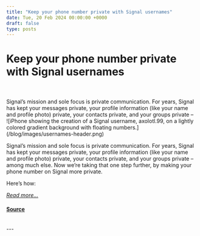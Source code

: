 ```yaml
---
title: "Keep your phone number private with Signal usernames"
date: Tue, 20 Feb 2024 00:00:00 +0000
draft: false
type: posts
---
```

# Keep your phone number private with Signal usernames

<br/>

<br/>
 Signal’s mission and sole focus is private communication. For years, Signal has kept your messages private, your profile information (like your name and profile photo) private, your contacts private, and your groups private –
<br/>
![iPhone showing the creation of a Signal username, axolotl.99, on a lightly colored gradient background with floating numbers.](/blog/images/usernames-header.png)

Signal’s mission and sole focus is private communication. For years, Signal has kept your messages private, your profile information (like your name and profile photo) private, your contacts private, and your groups private – among much else. Now we’re taking that one step further, by making your phone number on Signal more private.

Here’s how:

[_Read more..._](https://signal.org/blog/phone-number-privacy-usernames/)

#### [Source](https://signal.org/blog/phone-number-privacy-usernames/)

<br/>
---
